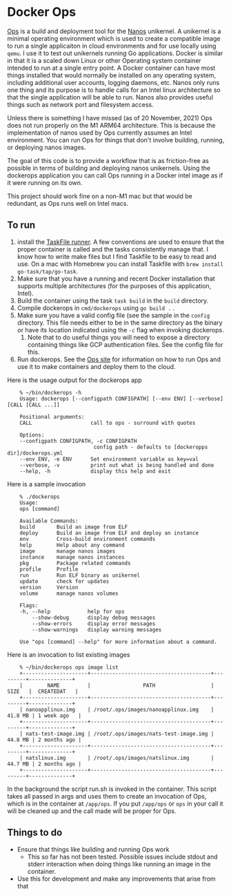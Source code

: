 # Docker Ops

[Ops](https://ops.city) is a build and deployment tool for the
[Nanos](https://nanovms.com/) unikernel. A unikernel is a minimal operating
environment which is used to create a compatible image to run a single
applicaiton in cloud environments and for use locally using `qemu`. I use it to
test out unikernels running Go applications. Docker is similar in that it is a
scaled down Linux or other Operating system container intended to run at a
single entry point. A Docker container can have most things installed that would
normally be installed on any operating system, including additional user
accounts, logging daemons, etc. Nanos only runs one thing and its purpose is to
handle calls for an Intel linux architecture so that the single application will
be able to run. Nanos also provides useful things such as network port and
filesystem access.

Unless there is something I have missed (as of 20 November, 2021) Ops does not
run properly on the M1 ARM64 architecture. This is because the implementation of
nanos used by Ops currently assumes an Intel environment. You can run Ops for
things that don't involve building, running, or deploying nanos images.

The goal of this code is to provide a workflow that is as friction-free as
possible in terms of building and deploying nanos unikernels. Using the
dockerops application you can call Ops running in a Docker intel image as if it
were running on its own.

This project should work fine on a non-M1 mac but that would be redundant, as
Ops runs well on Intel macs.

## To run

1) install the [TaskFile runner](https://taskfile.dev/). A few conventions are
   used to ensure that the proper container is called and the tasks consistently
   manage that. I know how to write make files but I find Taskfile to be easy to
   read and use. On a mac with Homebrew you can install Taskfile with `brew
   install go-task/tap/go-task`.
2) Make sure that you have a running and recent Docker installation that
   supports multiple architectures (for the purposes of this application, Intel).
3) Build the container using the task `task build` in the `build` directory.
4) Compile dockerops in `cmd/dockerops` using `go build .` .
5) Make sure you have a valid config file (see the sample in the `config`
   directory. This file needs either to be in the same directory as the binary
   or have its location indicated using the `-c` flag when invoking dockerops.
   1) Note that to do useful things you will need to expose a directory
      containing things like GCP authentication files. See the config file for
      this. 
6) Run dockerops. See the [Ops site](https://ops.city/) for information on how
   to run Ops and use it to make containers and deploy them to the cloud.

Here is the usage output for the dockerops app

```
    % ~/bin/dockerops -h
    Usage: dockerops [--configpath CONFIGPATH] [--env ENV] [--verbose] [CALL [CALL ...]]

    Positional arguments:
    CALL                   call to ops - surround with quotes

    Options:
    --configpath CONFIGPATH, -c CONFIGPATH
                            config path - defaults to [dockeropps dir]/dockerops.yml
    --env ENV, -e ENV      Set environment variable as key=val
    --verbose, -v          print out what is being handled and done
    --help, -h             display this help and exit
```

Here is a sample invocation

```
    % ./dockerops
    Usage:
    ops [command]

    Available Commands:
    build       Build an image from ELF
    deploy      Build an image from ELF and deploy an instance
    env         Cross-build environment commands
    help        Help about any command
    image       manage nanos images
    instance    manage nanos instances
    pkg         Package related commands
    profile     Profile
    run         Run ELF binary as unikernel
    update      check for updates
    version     Version
    volume      manage nanos volumes

    Flags:
    -h, --help            help for ops
        --show-debug      display debug messages
        --show-errors     display error messages
        --show-warnings   display warning messages

    Use "ops [command] --help" for more information about a command.
```

Here is an invocation to list existing images

```
    % ~/bin/dockerops ops image list
    +---------------------+---------------------------------------+---------+--------------+
    |        NAME         |                 PATH                  |  SIZE   |  CREATEDAT   |
    +---------------------+---------------------------------------+---------+--------------+
    | nanoapplinux.img    | /root/.ops/images/nanoapplinux.img    | 41.8 MB | 1 week ago   |
    +---------------------+---------------------------------------+---------+--------------+
    | nats-test-image.img | /root/.ops/images/nats-test-image.img | 44.8 MB | 2 months ago |
    +---------------------+---------------------------------------+---------+--------------+
    | natslinux.img       | /root/.ops/images/natslinux.img       | 44.7 MB | 2 months ago |
    +---------------------+---------------------------------------+---------+--------------+
```

In the background the script run.sh is invoked in the container. This script
takes all passed in args and uses them to create an invocation of Ops, which is
in the container at `/app/ops`. If you put `/app/ops` or `ops` in your call it
will be cleaned up and the call made will be proper for Ops.

## Things to do
- Ensure that things like building and running Ops work
  - This so far has not been tested. Possible issues include stdout and stderr
    interaction when doing things like running an image in the container.
- Use this for development and make any improvements that arise from that
